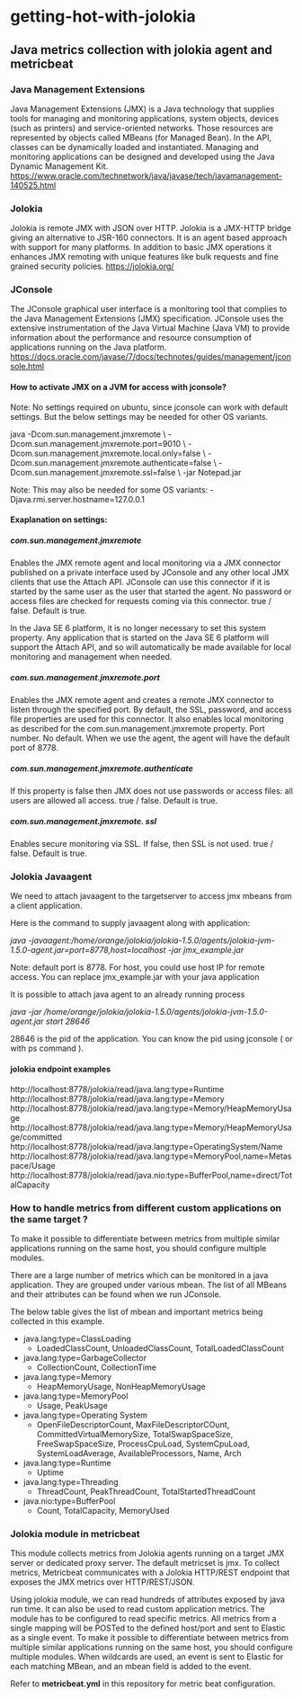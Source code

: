 # getting-hot-with-jolokia
## Java metrics collection with jolokia agent and metricbeat

### Java Management Extensions
Java Management Extensions (JMX) is a Java technology that supplies tools for managing and monitoring applications, system objects, devices (such as printers) and service-oriented networks. Those resources are represented by objects called MBeans (for Managed Bean). In the API, classes can be dynamically loaded and instantiated. Managing and monitoring applications can be designed and developed using the Java Dynamic Management Kit.
https://www.oracle.com/technetwork/java/javase/tech/javamanagement-140525.html

### Jolokia
Jolokia is remote JMX with JSON over HTTP. Jolokia is a JMX-HTTP bridge giving an alternative to JSR-160 connectors. It is an agent based approach with support for many platforms. In addition to basic JMX operations it enhances JMX remoting with unique features like bulk requests and fine grained security policies.
https://jolokia.org/

### JConsole
The JConsole graphical user interface is a monitoring tool that complies to the Java Management Extensions (JMX) specification. JConsole uses the extensive instrumentation of the Java Virtual Machine (Java VM) to provide information about the performance and resource consumption of applications running on the Java platform.
https://docs.oracle.com/javase/7/docs/technotes/guides/management/jconsole.html

#### How to activate JMX on a JVM for access with jconsole?
Note: No settings required on ubuntu, since jconsole can work with default settings. But the below settings may be needed for other OS variants. 

java -Dcom.sun.management.jmxremote \ -Dcom.sun.management.jmxremote.port=9010 \ -Dcom.sun.management.jmxremote.local.only=false \ -Dcom.sun.management.jmxremote.authenticate=false \ -Dcom.sun.management.jmxremote.ssl=false \ -jar Notepad.jar

Note: This may also be needed for some OS variants: -Djava.rmi.server.hostname=127.0.0.1

#### Exaplanation on settings:
##### com.sun.management.jmxremote
Enables the JMX remote agent and local monitoring via a JMX connector published on a private interface used by JConsole and any other local JMX clients that use the Attach API. JConsole can use this connector if it is started by the same user as the user that started the agent. No password or access files are checked for requests coming via this connector. true / false. Default is true.

In the Java SE 6 platform, it is no longer necessary to set this system property. Any application that is started on the Java SE 6 platform will support the Attach API, and so will automatically be made available for local monitoring and management when needed.

##### com.sun.management.jmxremote.port
Enables the JMX remote agent and creates a remote JMX connector to listen through the specified port. By default, the SSL, password, and access file properties are used for this connector. It also enables local monitoring as described for the com.sun.management.jmxremote property. Port number. No default. When we use the agent, the agent will have the default port of 8778.

##### com.sun.management.jmxremote.authenticate
If this property is false then JMX does not use passwords or access files: all users are allowed all access. true / false. Default is true.

##### com.sun.management.jmxremote. ssl
Enables secure monitoring via SSL. If false, then SSL is not used. true / false. Default is true.

### Jolokia Javaagent
We need to attach javaagent to the targetserver to access jmx mbeans from a client application.

Here is the command to supply javaagent along with application:

*java -javaagent:/home/orange/jolokia/jolokia-1.5.0/agents/jolokia-jvm-1.5.0-agent.jar=port=8778,host=localhost -jar jmx_example.jar*

Note: default port is 8778. For host, you could use host IP for remote access. You can replace jmx_example.jar with your java application

It is possible to attach java agent to an already running process

*java -jar /home/orange/jolokia/jolokia-1.5.0/agents/jolokia-jvm-1.5.0-agent.jar start 28646*

28646 is the pid of the application. You can know the pid using jconsole ( or with ps command ). 

#### jolokia endpoint examples
http://localhost:8778/jolokia/read/java.lang:type=Runtime
http://localhost:8778/jolokia/read/java.lang:type=Memory
http://localhost:8778/jolokia/read/java.lang:type=Memory/HeapMemoryUsage
http://localhost:8778/jolokia/read/java.lang:type=Memory/HeapMemoryUsage/committed
http://localhost:8778/jolokia/read/java.lang:type=OperatingSystem/Name
http://localhost:8778/jolokia/read/java.lang:type=MemoryPool,name=Metaspace/Usage
http://localhost:8778/jolokia/read/java.nio:type=BufferPool,name=direct/TotalCapacity

### How to handle metrics from different custom applications on the same target ?
To make it possible to differentiate between metrics from multiple similar applications running on the same host, you should configure multiple modules.

There are a large number of metrics which can be monitored in a java application. They are grouped under various mbean. The list of all MBeans and their attributes can be found when we run JConsole.

The below table gives the list of mbean and important metrics being collected in this example.

- java.lang:type=ClassLoading
    - LoadedClassCount, UnloadedClassCount, TotalLoadedClassCount
- java.lang:type=GarbageCollector                     
    - CollectionCount, CollectionTime
- java.lang:type=Memory
    - HeapMemoryUsage, NonHeapMemoryUsage
- java.lang:type=MemoryPool                           
    - Usage, PeakUsage
- java.lang:type=Operating System                     
    - OpenFileDescriptorCount, MaxFileDescriptorCOunt, CommittedVirtualMemorySize, TotalSwapSpaceSize, FreeSwapSpaceSize, ProcessCpuLoad, SystemCpuLoad, SystemLoadAverage, AvailableProcessors, Name, Arch
- java.lang:type=Runtime                              
    - Uptime
- java.lang:type=Threading                            
    - ThreadCount, PeakThreadCount, TotalStartedThreadCount
- java.nio:type=BufferPool                            
    - Count, TotalCapacity, MemoryUsed

### Jolokia module in metricbeat
This module collects metrics from Jolokia agents running on a target JMX server or dedicated proxy server. The default metricset is jmx. To collect metrics, Metricbeat communicates with a Jolokia HTTP/REST endpoint that exposes the JMX metrics over HTTP/REST/JSON.

Using jolokia module, we can read hundreds of attributes exposed by java run time. It can also be used to read custom application metrics. The module has to be configured to read specific metrics. All metrics from a single mapping will be POSTed to the defined host/port and sent to Elastic as a single event. To make it possible to differentiate between metrics from multiple similar applications running on the same host, you should configure multiple modules. When wildcards are used, an event is sent to Elastic for each matching MBean, and an mbean field is added to the event.

Refer to **metricbeat.yml** in this repository for metric beat configuration.
